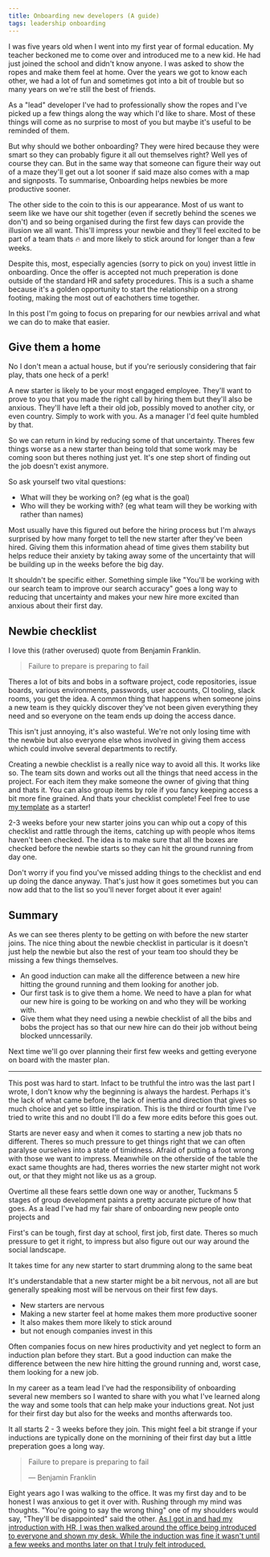 ```yaml
---
title: Onboarding new developers (A guide)
tags: leadership onboarding
---
```


I was five years old when I went into my first year of formal education. My teacher beckoned me to come over and introduced me to a new kid. He had just joined the school and didn't know anyone. I was asked to show the ropes and make them feel at home. Over the years we got to know each other, we had a lot of fun and sometimes got into a bit of trouble but so many years on we're still the best of friends.

As a "lead" developer I've had to professionally show the ropes and I've picked up a few things along the way which I'd like to share. Most of these things will come as no surprise to most of you but maybe it's useful to be reminded of them.

But why should we bother onboarding? They were hired because they were smart so they can probably figure it all out themselves right? Well yes of course they can. But in the same way that someone can figure their way out of a maze they'll get out a lot sooner if said maze also comes with a map and signposts. To summarise, Onboarding helps newbies be more productive sooner.

The other side to the coin to this is our appearance. Most of us want to seem like we have our shit together (even if secretly behind the scenes we don't) and so being organised during the first few days can provide the illusion we all want. This'll impress your newbie and they'll feel excited to be part of a team thats 🔥 and more likely to stick around for longer than a few weeks.

Despite this, most, especially agencies (sorry to pick on you) invest little in onboarding. Once the offer is accepted not much preperation is done outside of the standard HR and safety procedures. This is a such a shame because it's a golden opportunity to start the relationship on a strong footing, making the most out of eachothers time together.

In this post I'm going to focus on preparing for our newbies arrival and what we can do to make that easier.

## Give them a home

No I don't mean a actual house, but if you're seriously considering that fair play, thats one heck of a perk!

A new starter is likely to be your most engaged employee. They'll want to prove to you that you made the right call by hiring them but they'll also be anxious. They'll have left a their old job, possibly moved to another city, or even country. Simply to work with you. As a manager I'd feel quite humbled by that.

So we can return in kind by reducing some of that uncertainty. Theres few things worse as a new starter than being told that some work may be coming soon but theres nothing just yet. It's one step short of finding out the job doesn't exist anymore.

So ask yourself two vital questions:

- What will they be working on? (eg what is the goal)
- Who will they be working with? (eg what team will they be working with rather than names)

Most usually have this figured out before the hiring process but I'm always surprised by how many forget to tell the new starter after they've been hired. Giving them this information ahead of time gives them stability but helps reduce their anxiety by taking away some of the uncertainty that will be building up in the weeks before the big day.

It shouldn't be specific either. Something simple like "You'll be working with our search team to improve our search accuracy" goes a long way to reducing that uncertainty and makes your new hire more excited than anxious about their first day.

## Newbie checklist

I love this (rather overused) quote from Benjamin Franklin.

> Failure to prepare is preparing to fail

Theres a lot of bits and bobs in a software project, code repositories, issue boards, various environments, passwords, user accounts, CI tooling, slack rooms, you get the idea. A common thing that happens when someone joins a new team is they quickly discover they've not been given everything they need and so everyone on the team ends up doing the access dance.

This isn't just annoying, it's also wasteful. We're not only losing time with the newbie but also everyone else whos involved in giving them access which could involve several departments to rectify.

Creating a newbie checklist is a really nice way to avoid all this. It works like so. The team sits down and works out all the things that need access in the project. For each item they make someone the owner of giving that thing and thats it. You can also group items by role if you fancy keeping access a bit more fine grained. And thats your checklist complete! Feel free to use [my template]() as a starter!

2-3 weeks before your new starter joins you can whip out a copy of this checklist and rattle through the items, catching up with people whos items haven't been checked. The idea is to make sure that all the boxes are checked before the newbie starts so they can hit the ground running from day one.

Don't worry if you find you've missed adding things to the checklist and end up doing the dance anyway. That's just how it goes sometimes but you can now add that to the list so you'll never forget about it ever again!

## Summary

As we can see theres plenty to be getting on with before the new starter joins. The nice thing about the newbie checklist in particular is it doesn't just help the newbie but also the rest of your team too should they be missing a few things themselves.

- An good induction can make all the difference between a new hire hitting the ground running and them looking for another job.
- Our first task is to give them a home. We need to have a plan for what our new hire is going to be working on and who they will be working with.
- Give them what they need using a newbie checklist of all the bibs and bobs the project has so that our new hire can do their job without being blocked unncessarily.

Next time we'll go over planning their first few weeks and getting everyone on board with the master plan.




-----


This post was hard to start. Infact to be truthful the intro was the last part I wrote, I don't know why the beginning is always the hardest. Perhaps it's the lack of what came before, the lack of inertia and direction that gives so much choice and yet so little inspiration. This is the third or fourth time I've tried to write this and no doubt I'll do a few more edits before this goes out.

Starts are never easy and when it comes to starting a new job thats no different. Theres so much pressure to get things right that we can often paralyse ourselves into a state of timidness. Afraid of putting a foot wrong with those we want to impress. Meanwhile on the otherside of the table the exact same thoughts are had, theres worries the new starter might not work out, or that they might not like us as a group.

Overtime all these fears settle down one way or another, Tuckmans 5 stages of group development paints a pretty accurate picture of how that goes. As a lead I've had my fair share of onboarding new people onto projects and



First's can be tough, first day at school, first job, first date. Theres so much pressure to get it right, to impress but also figure out our way around the social landscape.

It takes time for any new starter to start drumming along to the same beat

It's understandable that a new starter might be a bit nervous, not all are but generally speaking most will be nervous on their first few days.

- New starters are nervous
- Making a new starter feel at home makes them more productive sooner
- It also makes them more likely to stick around
- but not enough companies invest in this


Often companies focus on new hires productivity and yet neglect to form an induction plan before they start. But a good induction can make the difference between the new hire hitting the ground running and, worst case, them looking for a new job.

In my career as a team lead I've had the responsibility of onboarding several new members so I wanted to share with you what I've learned along the way and some tools that can help make your inductions great. Not just for their first day but also for the weeks and months afterwards too.

It all starts 2 - 3 weeks before they join. This might feel a bit strange if your inductions are typically done on the mornining of their first day but a little preperation goes a long way.

> Failure to prepare is preparing to fail
>
> — Benjamin Franklin



Eight years ago I was walking to the office. It was my first day and to be honest I was anxious to get it over with. Rushing through my mind was thoughts. "You're going to say the wrong thing" one of my shoulders would say, "They'll be disappointed" said the other. [As I got in and had my introduction with HR, I was then walked around the office being introduced to everyone and shown my desk. While the induction was fine it wasn't until a few weeks and months later on that I truly felt introduced.](NOTSURE)
